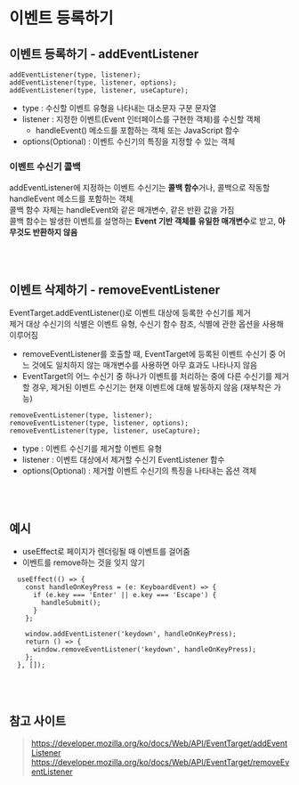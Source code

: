 # 이벤트 등록하기

## 이벤트 등록하기 - addEventListener

```tsx
addEventListener(type, listener);
addEventListener(type, listener, options);
addEventListener(type, listener, useCapture);
```

* type : 수신할 이벤트 유형을 나타내는 대소문자 구분 문자열 
* listener : 지정한 이벤트(Event 인터페이스를 구현한 객체)를 수신할 객체
  * handleEvent() 메소드를 포함하는 객체 또는 JavaScript 함수
* options(Optional) : 이벤트 수신기의 특징을 지정할 수 있는 객체


### 이벤트 수신기 콜백

addEventListener에 지정하는 이벤트 수신기는 **콜백 함수**거나, 콜백으로 작동할 handleEvent 메소드를 포함하는 객체  
콜백 함수 자체는 handleEvent와 같은 매개변수, 같은 반환 값을 가짐    
콜백 함수는 발생한 이벤트를 설명하는 **Event 기반 객체를 유일한 매개변수**로 받고, **아무것도 반환하지 않음**

<br><br>

## 이벤트 삭제하기 - removeEventListener

EventTarget.addEventListener()로 이벤트 대상에 등록한 수신기를 제거  
제거 대상 수신기의 식별은 이벤트 유형, 수신기 함수 참조, 식별에 관한 옵션을 사용해 이루어짐  

* removeEventListener를 호출할 때, EventTarget에 등록된 이벤트 수신기 중 어느 것에도 일치하지 않는 매개변수를 사용하면 아무 효과도 나타나지 않음 
* EventTarget의 어느 수신기 중 하나가 이벤트를 처리하는 중에 다른 수신기를 제거할 경우, 제거된 이벤트 수신기는 현재 이벤트에 대해 발동하지 않음 (재부착은 가능)

```tsx
removeEventListener(type, listener);
removeEventListener(type, listener, options);
removeEventListener(type, listener, useCapture);
```

* type : 이벤트 수신기를 제거할 이벤트 유형
* listener : 이벤트 대상에서 제거할 수신기 EventListener 함수
* options(Optional) : 제거할 이벤트 수신기의 특징을 나타내는 옵션 객체

<br><br>

## 예시

* useEffect로 페이지가 렌더링될 때 이벤트를 걸어줌
* 이벤트를 remove하는 것을 잊지 않기 

```tsx
  useEffect(() => {
    const handleOnKeyPress = (e: KeyboardEvent) => {
      if (e.key === 'Enter' || e.key === 'Escape') {
        handleSubmit();
      }
    };

    window.addEventListener('keydown', handleOnKeyPress);
    return () => {
      window.removeEventListener('keydown', handleOnKeyPress);
    };
  }, []);
```

<br><br>

## 참고 사이트 

> https://developer.mozilla.org/ko/docs/Web/API/EventTarget/addEventListener  
> https://developer.mozilla.org/ko/docs/Web/API/EventTarget/removeEventListener 
